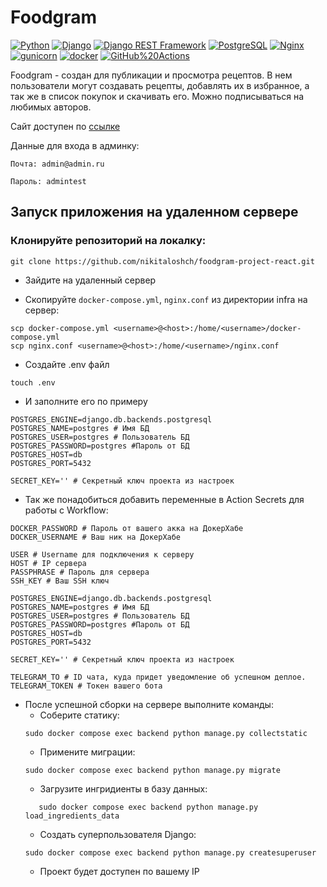 # Foodgram
[![Python](https://img.shields.io/badge/-Python-464646?style=flat-square&logo=Python)](https://www.python.org/)
[![Django](https://img.shields.io/badge/-Django-464646?style=flat-square&logo=Django)](https://www.djangoproject.com/)
[![Django REST Framework](https://img.shields.io/badge/-Django%20REST%20Framework-464646?style=flat-square&logo=Django%20REST%20Framework)](https://www.django-rest-framework.org/)
[![PostgreSQL](https://img.shields.io/badge/-PostgreSQL-464646?style=flat-square&logo=PostgreSQL)](https://www.postgresql.org/)
[![Nginx](https://img.shields.io/badge/-NGINX-464646?style=flat-square&logo=NGINX)](https://nginx.org/ru/)
[![gunicorn](https://img.shields.io/badge/-gunicorn-464646?style=flat-square&logo=gunicorn)](https://gunicorn.org/)
[![docker](https://img.shields.io/badge/-Docker-464646?style=flat-square&logo=docker)](https://www.docker.com/)
[![GitHub%20Actions](https://img.shields.io/badge/-GitHub%20Actions-464646?style=flat-square&logo=GitHub%20actions)](https://github.com/features/actions)

Foodgram - создан для публикации и просмотра рецептов. 
В нем пользователи могут создавать рецепты, добавлять их в избранное, а так же в список покупок и скачивать его.
Можно подписываться на любимых авторов.

Сайт доступен по [ссылке](http://foodgramloshch.ddns.net/)

Данные для входа в админку:
```
Почта: admin@admin.ru
```
```
Пароль: admintest
```
## Запуск приложения на удаленном сервере
### Клонируйте репозиторий на локалку:
```
git clone https://github.com/nikitaloshch/foodgram-project-react.git
```

- Зайдите на удаленный сервер

- Скопируйте `docker-compose.yml`, `nginx.conf` из директории infra на сервер:
```
scp docker-compose.yml <username>@<host>:/home/<username>/docker-compose.yml
scp nginx.conf <username>@<host>:/home/<username>/nginx.conf
```

- Создайте .env файл
```
touch .env
```

- И заполните его по примеру

```
POSTGRES_ENGINE=django.db.backends.postgresql
POSTGRES_NAME=postgres # Имя БД
POSTGRES_USER=postgres # Пользователь БД
POSTGRES_PASSWORD=postgres #Пароль от БД
POSTGRES_HOST=db 
POSTGRES_PORT=5432

SECRET_KEY='' # Секретный ключ проекта из настроек
```
- Так же понадобиться добавить переменные в Action Secrets для работы с Workflow:
```
DOCKER_PASSWORD # Пароль от вашего акка на ДокерХабе
DOCKER_USERNAME # Ваш ник на ДокерХабе

USER # Username для подключения к серверу
HOST # IP сервера
PASSPHRASE # Пароль для сервера
SSH_KEY # Ваш SSH ключ

POSTGRES_ENGINE=django.db.backends.postgresql
POSTGRES_NAME=postgres # Имя БД
POSTGRES_USER=postgres # Пользователь БД
POSTGRES_PASSWORD=postgres #Пароль от БД
POSTGRES_HOST=db 
POSTGRES_PORT=5432

SECRET_KEY='' # Секретный ключ проекта из настроек

TELEGRAM_TO # ID чата, куда придет уведомление об успешном деплое.
TELEGRAM_TOKEN # Токен вашего бота
```

* После успешной сборки на сервере выполните команды:
    - Соберите статику:
    ```
    sudo docker compose exec backend python manage.py collectstatic
    ```
    - Примените миграции:
    ```
    sudo docker compose exec backend python manage.py migrate
    ```
    - Загрузите ингридиенты  в базу данных:  
    ```
       sudo docker compose exec backend python manage.py load_ingredients_data
    ```
    - Создать суперпользователя Django:
    ```
    sudo docker compose exec backend python manage.py createsuperuser
    ```
    - Проект будет доступен по вашему IP
